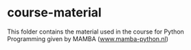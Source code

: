 # course-material
This folder contains the material used in the course for Python Programming given by MAMBA (www.mamba-python.nl)

